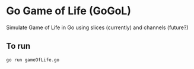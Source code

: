# Go Game of Life (GoGoL)

Simulate Game of Life in Go using slices (currently) and channels (future?)


## To run

```
go run gameOfLife.go
```